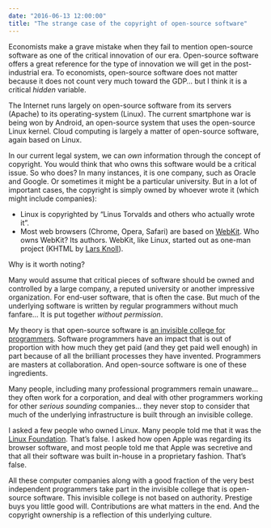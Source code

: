 ```yaml
---
date: "2016-06-13 12:00:00"
title: "The strange case of the copyright of open-source software"
---
```




Economists make a grave mistake when they fail to mention open-source software as one of the critical innovation of our era. Open-source software offers a great reference for the type of innovation we will get in the post-industrial era. To economists, open-source software does not matter because it does not count very much toward the GDP&hellip; but I think it is a critical _hidden_ variable.

The Internet runs largely on open-source software from its servers (Apache) to its operating-system (Linux). The current smartphone war is being won by Android, an open-source system that uses the open-source Linux kernel. Cloud computing is largely a matter of open-source software, again based on Linux.

In our current legal system, we can _own_ information through the concept of copyright. You would think that who owns this software would be a critical issue.
So who does? In many instances, it is one company, such as Oracle and Google. Or sometimes it might be a particular university. But in a lot of important cases, the copyright is simply owned by whoever wrote it (which might include companies):

- Linux is copyrighted by &ldquo;Linus Torvalds and others who actually wrote it&rdquo;.
- Most web browsers (Chrome, Opera, Safari) are based on [WebKit](https://en.wikipedia.org/wiki/WebKit). Who owns WebKit? Its authors. WebKit, like Linux, started out as one-man project (KHTML by [Lars Knoll](https://www.linkedin.com/in/larsknoll)).


Why is it worth noting?

Many would assume that critical pieces of software should be owned and controlled by a large company, a reputed university or another impressive organization. For end-user software, that is often the case. But much of the underlying software is written by regular programmers without much fanfare&hellip; It is put together <em>without permission</em>.

My theory is that open-source software is [an invisible college for programmers](/lemire/blog/2013/05/06/how-to-be-effective-at-open-source-by-programmers-for-programmers/). Software programmers have an impact that is out of proportion with how much they get paid (and they get paid well enough) in part because of all the brilliant processes they have invented. Programmers are masters at collaboration. And open-source software is one of these ingredients.

Many people, including many professional programmers remain unaware&hellip; they often work for a corporation, and deal with other programmers working for other <em>serious sounding</em> companies&hellip; they never stop to consider that much of the underlying infrastructure is built through an invisible college.

I asked a few people who owned Linux. Many people told me that it was the [Linux Foundation](http://www.linuxfoundation.org/). That&rsquo;s false. I asked how open Apple was regarding its browser software, and most people told me that Apple was secretive and that all their software was built in-house in a proprietary fashion. That&rsquo;s false.

All these computer companies along with a good fraction of the very best independent programmers take part in the invisible college that is open-source software. This invisible college is not based on authority. Prestige buys you little good will. Contributions are what matters in the end. And the copyright ownership is a reflection of this underlying culture.

